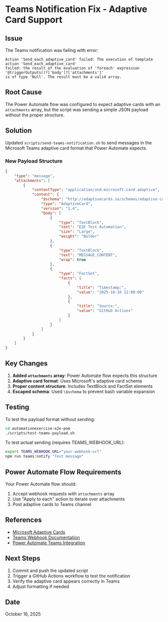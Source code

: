 # Teams Notification Fix - Adaptive Card Support

## Issue
The Teams notification was failing with error:
```
Action 'Send_each_adaptive_card' failed: The execution of template action 'Send_each_adaptive_card' 
failed: the result of the evaluation of 'foreach' expression '@triggerOutputs()?['body']?['attachments']' 
is of type 'Null'. The result must be a valid array.
```

## Root Cause
The Power Automate flow was configured to expect adaptive cards with an `attachments` array, but the script was sending a simple JSON payload without the proper structure.

## Solution
Updated `scripts/send-teams-notification.sh` to send messages in the Microsoft Teams adaptive card format that Power Automate expects.

### New Payload Structure
```json
{
    "type": "message",
    "attachments": [
        {
            "contentType": "application/vnd.microsoft.card.adaptive",
            "content": {
                "$schema": "http://adaptivecards.io/schemas/adaptive-card.json",
                "type": "AdaptiveCard",
                "version": "1.4",
                "body": [
                    {
                        "type": "TextBlock",
                        "text": "E2E Test Automation",
                        "size": "Large",
                        "weight": "Bolder"
                    },
                    {
                        "type": "TextBlock",
                        "text": "MESSAGE_CONTENT",
                        "wrap": true
                    },
                    {
                        "type": "FactSet",
                        "facts": [
                            {
                                "title": "Timestamp:",
                                "value": "2025-10-16 12:00:00"
                            },
                            {
                                "title": "Source:",
                                "value": "GitHub Actions"
                            }
                        ]
                    }
                ]
            }
        }
    ]
}
```

## Key Changes
1. **Added `attachments` array**: Power Automate flow expects this structure
2. **Adaptive card format**: Uses Microsoft's adaptive card schema
3. **Proper content structure**: Includes TextBlock and FactSet elements
4. **Escaped schema**: Used `\$schema` to prevent bash variable expansion

## Testing
To test the payload format without sending:
```bash
cd automationexercise-e2e-pom
./scripts/test-teams-payload.sh
```

To test actual sending (requires TEAMS_WEBHOOK_URL):
```bash
export TEAMS_WEBHOOK_URL="your-webhook-url"
npm run teams:notify "Test message"
```

## Power Automate Flow Requirements
Your Power Automate flow should:
1. Accept webhook requests with `attachments` array
2. Use "Apply to each" action to iterate over attachments
3. Post adaptive cards to Teams channel

## References
- [Microsoft Adaptive Cards](https://adaptivecards.io/)
- [Teams Webhook Documentation](https://learn.microsoft.com/en-us/microsoftteams/platform/webhooks-and-connectors/what-are-webhooks-and-connectors)
- [Power Automate Teams Integration](https://learn.microsoft.com/en-us/power-automate/teams/overview)

## Next Steps
1. Commit and push the updated script
2. Trigger a GitHub Actions workflow to test the notification
3. Verify the adaptive card appears correctly in Teams
4. Adjust formatting if needed

## Date
October 16, 2025
